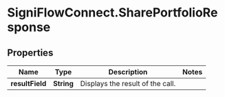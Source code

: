 # SigniFlowConnect.SharePortfolioResponse

## Properties

Name | Type | Description | Notes
------------ | ------------- | ------------- | -------------
**resultField** | **String** | Displays the result of the call. | 


